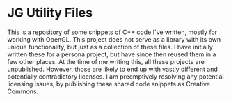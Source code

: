 # JG Utility Files

This is a repository of some snippets of C++ code I've written, mostly for working with OpenGL.
This project does not serve as a library with its own unique functionality, but just as a collection of these files.
I have initially written these for a persona project, but have since then reused them in a few other places.
At the time of me writing this, all these projects are unpublished.
However, those are likely to end up with vastly different and potentially contradictory licenses.
I am preemptively resolving any potential licensing issues, by publishing these shared code snippets as Creative Commons.
